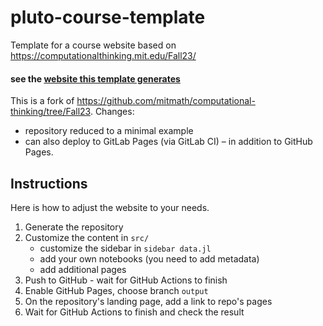 # pluto-course-template

Template for a course website based on https://computationalthinking.mit.edu/Fall23/

#### see the [website this template generates](https://greimel.github.io/pluto-course-template)

This is a fork of https://github.com/mitmath/computational-thinking/tree/Fall23. Changes:

* repository reduced to a minimal example
* can also deploy to GitLab Pages (via GitLab CI) – in addition to GitHub Pages.

## Instructions

Here is how to adjust the website to your needs.

1. Generate the repository
2. Customize the content in `src/`
   * customize the sidebar in `sidebar data.jl`
   * add your own notebooks (you need to add metadata)
   * add additional pages
3. Push to GitHub - wait for GitHub Actions to finish
5. Enable GitHub Pages, choose branch `output`
6. On the repository's landing page, add a link to repo's pages
7. Wait for GitHub Actions to finish and check the result 
